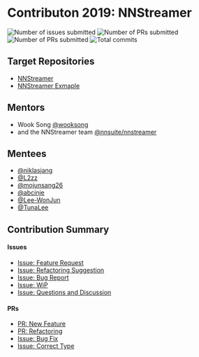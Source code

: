 # Contributon 2019: NNStreamer

![Number of issues submitted](https://img.shields.io/endpoint.svg?url=https://gist.githubusercontent.com/wooksong/69bfeafc2c1f4607727fb7cd7d76b609/raw/total_issue_badge.json)    ![Number of PRs submitted](https://img.shields.io/endpoint.svg?url=https://gist.githubusercontent.com/wooksong/69bfeafc2c1f4607727fb7cd7d76b609/raw/total_spr_badge.json)    ![Number of PRs submitted](https://img.shields.io/endpoint.svg?url=https://gist.githubusercontent.com/wooksong/69bfeafc2c1f4607727fb7cd7d76b609/raw/total_pr_badge.json)    ![Total commits](https://img.shields.io/endpoint.svg?url=https://gist.githubusercontent.com/wooksong/69bfeafc2c1f4607727fb7cd7d76b609/raw/total_commit_badge.json)
## Target Repositories
- [NNStreamer](https://github.com/nnsuite/nnstreamer)
- [NNStreamer Exmaple](https://github.com/nnsuite/nnstreamer-example)

## Mentors
- Wook Song [@wooksong](https://github.com/wooksong)
- and the NNStreamer team [@nnsuite/nnstreamer](https://github.com/orgs/nnsuite/teams/nnstreamer)

## Mentees
- [@niklasjang](https://github.com/niklasjang)
- [@L2zz](https://github.com/L2zz)
- [@mojunsang26](https://github.com/mojunsang26)
- [@abcinje](https://github.com/abcinje)
- [@Lee-WonJun](https://github.com/Lee-WonJun)
- [@TunaLee](https://github.com/TunaLee)

## Contribution Summary
#### Issues
- [Issue: Feature Request]()
- [Issue: Refactoring Suggestion]()
- [Issue: Bug Report]()
- [Issue: WiP]()
- [Issue: Questions and Discussion]()

#### PRs
- [PR: New Feature]()
- [PR: Refactoring]()
- [Issue: Bug Fix]()
- [Issue: Correct Type]()
